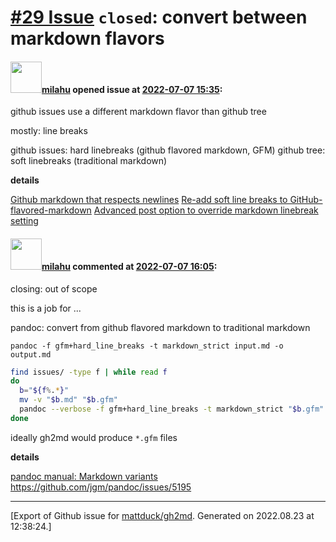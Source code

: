 # [\#29 Issue](https://github.com/mattduck/gh2md/issues/29) `closed`: convert between markdown flavors

#### <img src="https://avatars.githubusercontent.com/u/12958815?v=4" width="50">[milahu](https://github.com/milahu) opened issue at [2022-07-07 15:35](https://github.com/mattduck/gh2md/issues/29):

github issues use a different markdown flavor than github tree

mostly: line breaks

github issues: hard linebreaks (github flavored markdown, GFM)
github tree: soft linebreaks (traditional markdown)

**details**

[Github markdown that respects newlines](https://stackoverflow.com/questions/51049503/github-markdown-that-respects-newlines)
[Re-add soft line breaks to GitHub-flavored-markdown](https://github.com/github-community/community/discussions/10981)
[Advanced post option to override markdown linebreak setting](https://meta.discourse.org/t/advanced-post-option-to-override-markdown-linebreak-setting/81722)



#### <img src="https://avatars.githubusercontent.com/u/12958815?v=4" width="50">[milahu](https://github.com/milahu) commented at [2022-07-07 16:05](https://github.com/mattduck/gh2md/issues/29#issuecomment-1177857611):

closing: out of scope

this is a job for ...

pandoc: convert from github flavored markdown to traditional markdown

```
pandoc -f gfm+hard_line_breaks -t markdown_strict input.md -o output.md
```

```sh
find issues/ -type f | while read f
do
  b="${f%.*}"
  mv -v "$b.md" "$b.gfm"
  pandoc --verbose -f gfm+hard_line_breaks -t markdown_strict "$b.gfm" -o "$b.md"
done
```

ideally gh2md would produce `*.gfm` files

**details**

[pandoc manual: Markdown variants](https://pandoc.org/MANUAL%202.html#markdown-variants)
https://github.com/jgm/pandoc/issues/5195


-------------------------------------------------------------------------------



[Export of Github issue for [mattduck/gh2md](https://github.com/mattduck/gh2md). Generated on 2022.08.23 at 12:38:24.]
